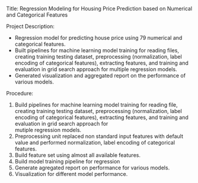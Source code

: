 Title: Regression Modeling for Housing Price Prediction based on Numerical and Categorical Features

Project Description:
- Regression model for predicting house price using 79 numerical and categorical features.
- Built pipelines for machine learning model training for reading files, creating training testing dataset, preprocessing (normalization, label encoding of categorical features), extracting features, and training and evaluation in grid search approach for multiple regression models.
- Generated visualization and aggregated report on the performance of various models.


Procedure:

1. Build pipelines for machine learning model training for reading file, creating training testing dataset, preprocessing 
   (normalization, label encoding of categorical features), extracting features, and training and evaluation in grid search approach for   
   mutiple regression models.
2. Preprocessing unit replaced non standard input features with default value and performed normalization, label encoding of categorical  
   features.
3. Build feature set using almost all available features.
4. Build model training pipeline for regression
5. Generate agregated report on performance for various models.
6. Visualization for different model performance.
